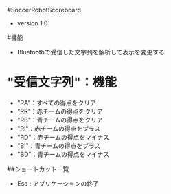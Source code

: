 #SoccerRobotScoreboard  
* version 1.0

#機能
* Bluetoothで受信した文字列を解析して表示を変更する

# "受信文字列"：機能
- "RA"：すべての得点をクリア
- "RR"：赤チームの得点をクリア
- "RB"：青チームの得点をクリア
- "RI"：赤チームの得点をプラス
- "RD"：赤チームの得点をマイナス
- "BI"：青チームの得点をプラス
- "BD"：青チームの得点をマイナス


##ショートカット一覧  
* Esc	: アプリケーションの終了
